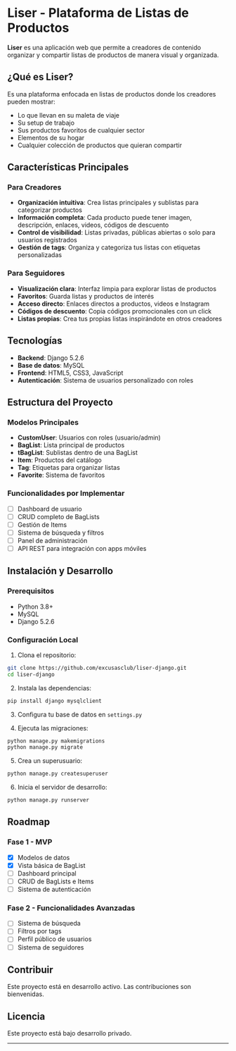 # Liser - Plataforma de Listas de Productos

**Liser** es una aplicación web que permite a creadores de contenido organizar y compartir listas de productos de manera visual y organizada.

## ¿Qué es Liser?

Es una plataforma enfocada en listas de productos donde los creadores pueden mostrar:
- Lo que llevan en su maleta de viaje
- Su setup de trabajo 
- Sus productos favoritos de cualquier sector
- Elementos de su hogar
- Cualquier colección de productos que quieran compartir

## Características Principales

### Para Creadores
- **Organización intuitiva**: Crea listas principales y sublistas para categorizar productos
- **Información completa**: Cada producto puede tener imagen, descripción, enlaces, videos, códigos de descuento
- **Control de visibilidad**: Listas privadas, públicas abiertas o solo para usuarios registrados
- **Gestión de tags**: Organiza y categoriza tus listas con etiquetas personalizadas

### Para Seguidores
- **Visualización clara**: Interfaz limpia para explorar listas de productos
- **Favoritos**: Guarda listas y productos de interés
- **Acceso directo**: Enlaces directos a productos, videos e Instagram
- **Códigos de descuento**: Copia códigos promocionales con un click
- **Listas propias**: Crea tus propias listas inspirándote en otros creadores

## Tecnologías

- **Backend**: Django 5.2.6
- **Base de datos**: MySQL
- **Frontend**: HTML5, CSS3, JavaScript
- **Autenticación**: Sistema de usuarios personalizado con roles

## Estructura del Proyecto

### Modelos Principales
- **CustomUser**: Usuarios con roles (usuario/admin)
- **BagList**: Lista principal de productos
- **tBagList**: Sublistas dentro de una BagList
- **Item**: Productos del catálogo
- **Tag**: Etiquetas para organizar listas
- **Favorite**: Sistema de favoritos

### Funcionalidades por Implementar
- [ ] Dashboard de usuario
- [ ] CRUD completo de BagLists
- [ ] Gestión de Items
- [ ] Sistema de búsqueda y filtros
- [ ] Panel de administración
- [ ] API REST para integración con apps móviles

## Instalación y Desarrollo

### Prerequisitos
- Python 3.8+
- MySQL
- Django 5.2.6

### Configuración Local
1. Clona el repositorio:
```bash
git clone https://github.com/excusasclub/liser-django.git
cd liser-django
```

2. Instala las dependencias:
```bash
pip install django mysqlclient
```

3. Configura tu base de datos en `settings.py`

4. Ejecuta las migraciones:
```bash
python manage.py makemigrations
python manage.py migrate
```

5. Crea un superusuario:
```bash
python manage.py createsuperuser
```

6. Inicia el servidor de desarrollo:
```bash
python manage.py runserver
```

## Roadmap

### Fase 1 - MVP
- [x] Modelos de datos
- [x] Vista básica de BagList
- [ ] Dashboard principal
- [ ] CRUD de BagLists e Items
- [ ] Sistema de autenticación

### Fase 2 - Funcionalidades Avanzadas
- [ ] Sistema de búsqueda
- [ ] Filtros por tags
- [ ] Perfil público de usuarios
- [ ] Sistema de seguidores

## Contribuir

Este proyecto está en desarrollo activo. Las contribuciones son bienvenidas.

## Licencia

Este proyecto está bajo desarrollo privado.

---